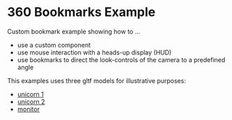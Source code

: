 
# 360 Bookmarks Example

Custom bookmark example showing how to ...

- use a custom component 
- use mouse interaction with a heads-up display (HUD)
- use bookmarks to direct the look-controls of the camera to a predefined angle

This examples uses three gltf models for illustrative purposes:

- [unicorn 1](https://poly.google.com/view/212RNECqFCA)
- [unicorn 2](https://poly.google.com/view/6d4kblfYvSK)
- [monitor](https://poly.google.com/view/5qZ5IaClHHw)
